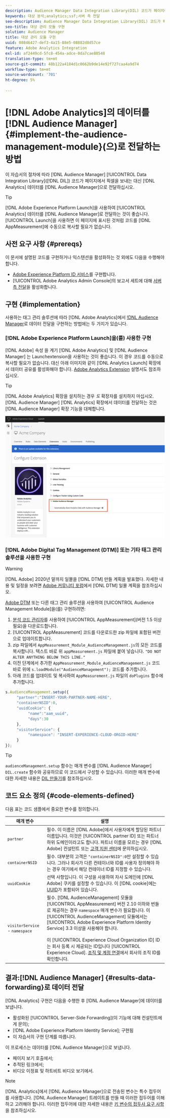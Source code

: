```yaml
---
description: Audience Manager Data Integration Library(DIL) 코드가 페이지에서 픽셀을 보내도록 하지 않고 Analytics 데이터를 Audience Manager에 전달하도록 Audience Management 모듈을 Adobe Analytics AppMeasurement에 추가합니다.
keywords: 대상 분석;analytics;ssf;서버 측 전달
seo-description: Audience Manager Data Integration Library(DIL) 코드가 페이지에서 픽셀을 보내도록 하지 않고 Analytics 데이터를 Audience Manager에 전달하도록 Audience Management 모듈을 Adobe Analytics AppMeasurement에 추가합니다.
seo-title: 대상 관리 모듈 구현
solution: Audience Manager
title: 대상 관리 모듈 구현
uuid: 08846427-def3-4a15-88e5-08882d8d57ce
feature: Adobe Analytics Integration
exl-id: af2449cd-5fc8-454a-adce-0da7cae80548
translation-type: tm+mt
source-git-commit: 48b122a4184d1c0662b9de14e92f727caa4a9d74
workflow-type: tm+mt
source-wordcount: '701'
ht-degree: 5%

---
```


# [!DNL Adobe Analytics]의 데이터를 [!DNL Audience Manager] {#implement-the-audience-management-module}(으)로 전달하는 방법

이 자습서의 절차에 따라 [!DNL Audience Manager] [!UICONTROL Data Integration Library]([!DNL DIL]) 코드가 페이지에서 픽셀을 보내는 대신 [!DNL Analytics] 데이터를 [!DNL Audience Manager]으로 전달하십시오.

>[!TIP]
>
>[!DNL Adobe Experience Platform Launch]을 사용하여 [!UICONTROL Analytics] 데이터를 [!DNL Audience Manager]로 전달하는 것이 좋습니다. [!UICONTROL Launch]을 사용하면 이 페이지에 표시된 것처럼 코드를 [!DNL AppMeasurement]에 수동으로 복사할 필요가 없습니다.

## 사전 요구 사항 {#prereqs}

이 문서에 설명된 코드를 구현하거나 익스텐션을 활성화하는 것 외에도 다음을 수행해야 합니다.

* [Adobe Experience Platform ID 서비스](https://docs.adobe.com/content/help/ko-KR/id-service/using/home.html)를 구현합니다.
* [!UICONTROL Adobe Analytics Admin Console]의 보고서 세트에 대해 [서버측 전달](https://docs.adobe.com/help/en/analytics/admin/admin-tools/server-side-forwarding/ssf.html)을 활성화합니다.

## 구현 {#implementation}

사용하는 태그 관리 솔루션에 따라 [!DNL Adobe Analytics]에서 [!DNL Audience Manager](으)로 데이터 전달을 구현하는 방법에는 두 가지가 있습니다.

### [!DNL Adobe Experience Platform Launch]을(를) 사용한 구현

[!DNL Adobe] 속성 [](https://docs.adobe.com/content/help/en/launch/using/overview.html) 을 계기  [!DNL Adobe Analytics] 및 [!DNL Audience Manager] 는 Launchextension을 사용하는 것이 좋습니다. 이 경우 코드를 수동으로 복사할 필요가 없습니다. 대신 아래 이미지와 같이 [!DNL Analytics Launch] 확장에서 데이터 공유를 활성화해야 합니다. [Adobe Analytics Extension](https://docs.adobe.com/content/help/en/launch/using/extensions-ref/adobe-extension/analytics-extension/overview.html#adobe-audience-manager) 설명서도 참조하십시오.

>[!TIP]
>
>[!DNL Adobe Analytics] 확장을 설치하는 경우 *도* 확장자를 설치하지 마십시오. [!DNL Audience Manager] [!DNL Analytics] 확장에서 데이터를 전달하는 것은 [!DNL Audience Manager] 확장 기능을 대체합니다.

![Adobe Analytics 익스텐션에서 Audience Manager으로 데이터 공유를 활성화하는 방법](/help/using/integration/assets/analytics-to-aam.png)

### [!DNL Adobe Digital Tag Management (DTM)] 또는 기타 태그 관리 솔루션을 사용한 구현

>[!WARNING]
>
>[!DNL Adobe] 2020년 말까지 일몰을  [!DNL DTM] 만들 계획을 발표했다. 자세한 내용 및 일정을 보려면 [Adobe 커뮤니티 포럼](https://forums.adobe.com/community/experience-cloud/platform/launch/blog/2018/10/05/dtm-plans-for-a-sunset)에서 [!DNL DTM] 일몰 계획을 참조하십시오.

[Adobe DTM](https://docs.adobe.com/content/help/ko-KR/dtm/using/dtm-home.html) 또는 다른 태그 관리 솔루션을 사용하여 [!UICONTROL Audience Management Module]을(를) 구현하려면:

1. [분석 코드 관리자](https://docs.adobe.com/content/help/ko-KR/analytics/admin/admin-tools/code-manager-admin.html)를 사용하여 [!UICONTROL AppMeasurement](버전 1.5 이상 필요)을 다운로드합니다.
1. [!UICONTROL AppMeasurement] 코드를 다운로드한 zip 파일에 포함된 버전으로 업데이트합니다.
1. zip 파일에서 `AppMeasurement_Module_AudienceManagement.js`의 모든 코드를 복사합니다. 텍스트 바로 위 `appMeasurement.js` 파일에 붙여 넣습니다. `"DO NOT ALTER ANYTHING BELOW THIS LINE."`
1. 이전 단계에서 추가한 `AppMeasurement_Module_AudienceManagement.js` 코드 바로 위에 `s.loadModule("AudienceManagement");` 코드를 추가합니다.
1. 아래 코드를 업데이트 및 복사하여 `AppMeasurement.js` 파일의 `doPlugins` 함수에 추가합니다.

```js
s.AudienceManagement.setup({ 
     "partner":"INSERT-YOUR-PARTNER-NAME-HERE", 
     "containerNSID":0, 
     "uuidCookie": { 
          "name":"aam_uuid", 
          "days":30
     },
     "visitorService": {
          "namespace": "INSERT-EXPERIENCE-CLOUD-ORGID-HERE" 
     } 
});
```

>[!TIP]
>
>`audienceManagement.setup` 함수는 매개 변수를 [!DNL Audience Manager] `DIL.create` 함수와 공유하므로 이 코드에서 구성할 수 있습니다. 이러한 매개 변수에 대한 자세한 내용은 [DIL 만들기](../../dil/dil-class-overview/dil-create.md#dil-create)를 참조하십시오.

## 코드 요소 정의 {#code-elements-defined}

다음 표는 코드 샘플에서 중요한 변수를 정의합니다.

| 매개 변수 | 설명 |
|--- |--- |
| `partner` | 필수. 이 이름은 [!DNL Adobe]에서 사용자에게 할당된 파트너 이름입니다. 이것은 [!UICONTROL partner ID] 또는 파트너 하위 도메인이라고도 합니다.  파트너 이름을 모르는 경우 [!DNL Adobe] 컨설턴트 또는 [고객 지원 센터](https://helpx.adobe.com/kr/marketing-cloud/contact-support.html)에 문의하십시오. |
| `containerNSID` | 필수. 대부분의 고객은 `"containerNSID":0`만 설정할 수 있습니다. 그러나 회사가 다른 컨테이너와 ID를 사용자 정의해야 하는 경우 여기에서 해당 컨테이너 ID를 지정할 수 있습니다. |
| `uuidCookie` | 선택 사항입니다. 이 구성을 사용하여 자사 도메인에 [!DNL Adobe] 쿠키를 설정할 수 있습니다. 이 [!DNL cookie]에는 [UUID](../../reference/ids-in-aam.md)가 포함되어 있습니다. |
| `visitorService` - `namespace` | 필수. [!DNL AudienceManagement] 모듈을 [!UICONTROL AppMeasurement] 버전 2.10 이하와 번들로 제공하는 경우 `namespace` 매개 변수가 필요합니다. 이 [!UICONTROL AudienceManagement] 모듈에서는 [!UICONTROL Adobe Experience Platform Identity Service] 3.3 이상을 사용해야 합니다. <br><br>이  [!UICONTROL Experience Cloud Organization ID] ID는 회사 등록 시 제공되는 ID입니다 [!UICONTROL Experience Cloud]. [조직 및 계정 연결](https://docs.adobe.com/content/help/en/core-services/interface/manage-users-and-products/organizations.html)에서 회사의 조직 ID를 확인합니다. |

## 결과:[!DNL Audience Manager] {#results-data-forwarding}로 데이터 전달

[!DNL Analytics] 구현은 다음을 수행한 후 [!DNL Audience Manager]에 데이터를 보냅니다.

* 활성화된 [!UICONTROL Server-Side Forwarding](이 기능에 대해 컨설턴트에게 문의);
* [!DNL Adobe Experience Platform Identity Service]; 구현됨
* 이 자습서의 구현 단계를 따릅니다.

이 프로세스는 데이터를 [!DNL Audience Manager]으로 보냅니다.

* 페이지 보기 호출에서;
* 추적된 링크에서;
* 비디오 이정표 및 하트비트 비디오 보기에서.

>[!NOTE]
>
>[!DNL Analytics]에서 [!DNL Audience Manager]으로 전송된 변수는 특수 접두어를 사용합니다. [!DNL Audience Manager] 트레이트를 만들 때 이러한 접두어를 이해하고 고려해야 합니다. 이러한 접두어에 대한 자세한 내용은 [키 변수의 접두사 요구 사항](../../features/traits/trait-variable-prefixes.md)을 참조하십시오.
